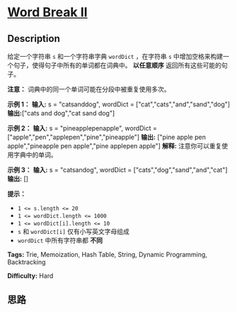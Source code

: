# [Word Break II][title]

## Description

给定一个字符串 `s` 和一个字符串字典 `wordDict` ，在字符串 `s` 中增加空格来构建一个句子，使得句子中所有的单词都在词典中。
**以任意顺序** 返回所有这些可能的句子。

**注意：** 词典中的同一个单词可能在分段中被重复使用多次。



**示例 1：**
            **输入:** s = "catsanddog", wordDict = ["cat","cats","and","sand","dog"]    **输出:**["cats and dog","cat sand dog"]    

**示例 2：**
            **输入:** s = "pineapplepenapple", wordDict = ["apple","pen","applepen","pine","pineapple"]    **输出:** ["pine apple pen apple","pineapple pen apple","pine applepen apple"]    **解释:** 注意你可以重复使用字典中的单词。    

**示例  3：**
            **输入:** s = "catsandog", wordDict = ["cats","dog","sand","and","cat"]    **输出:** []    



**提示：**

  * `1 <= s.length <= 20`
  * `1 <= wordDict.length <= 1000`
  * `1 <= wordDict[i].length <= 10`
  * `s` 和 `wordDict[i]` 仅有小写英文字母组成
  * `wordDict` 中所有字符串都 **不同**


**Tags:** Trie, Memoization, Hash Table, String, Dynamic Programming, Backtracking

**Difficulty:** Hard

## 思路

[title]: https://leetcode-cn.com/problems/word-break-ii
